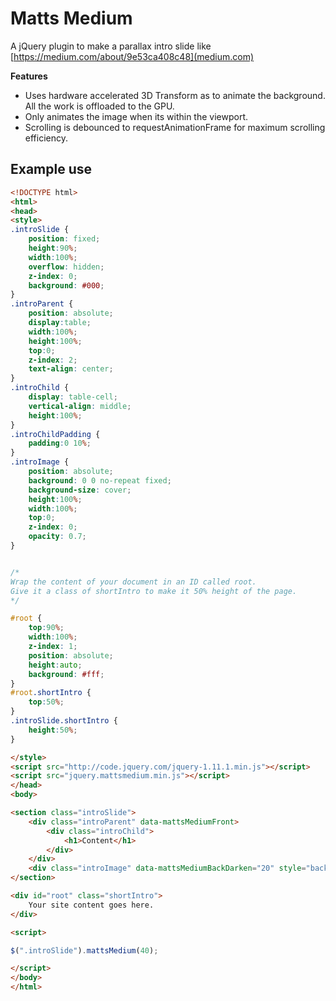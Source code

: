 # Matts Medium


A jQuery plugin to make a parallax intro slide like [https://medium.com/about/9e53ca408c48](medium.com)


**Features**

* Uses hardware accelerated 3D Transform as to animate the background. All the work is offloaded to the GPU.
* Only animates the image when its within the viewport.
* Scrolling is debounced to requestAnimationFrame for maximum scrolling efficiency. 

 

## Example use

```html
<!DOCTYPE html>
<html>
<head>
<style>
.introSlide {
    position: fixed;
    height:90%;
    width:100%;
    overflow: hidden;
    z-index: 0;
    background: #000;
}
.introParent {
    position: absolute;
    display:table;
    width:100%;
    height:100%;
    top:0;
    z-index: 2;
    text-align: center;
}
.introChild {
    display: table-cell;
    vertical-align: middle;
    height:100%;
}
.introChildPadding {
    padding:0 10%;    
}
.introImage {
    position: absolute;
    background: 0 0 no-repeat fixed;
    background-size: cover;
    height:100%;
    width:100%;
    top:0;
    z-index: 0;
    opacity: 0.7;
}


/*
Wrap the content of your document in an ID called root.
Give it a class of shortIntro to make it 50% height of the page.
*/

#root {
    top:90%;
    width:100%;
    z-index: 1;
    position: absolute;
    height:auto;
    background: #fff;
}
#root.shortIntro {
    top:50%;  
}
.introSlide.shortIntro {
    height:50%; 
}

</style>
<script src="http://code.jquery.com/jquery-1.11.1.min.js"></script>
<script src="jquery.mattsmedium.min.js"></script>
</head>
<body>

<section class="introSlide">
	<div class="introParent" data-mattsMediumFront>
		<div class="introChild">
			<h1>Content</h1>
		</div>
	</div>
	<div class="introImage" data-mattsMediumBackDarken="20" style="background-image:url(http://placekitten.com/1200/1200)"></div>
</section>

<div id="root" class="shortIntro">
	Your site content goes here.
</div>

<script>

$(".introSlide").mattsMedium(40);

</script>
</body>
</html>
```
